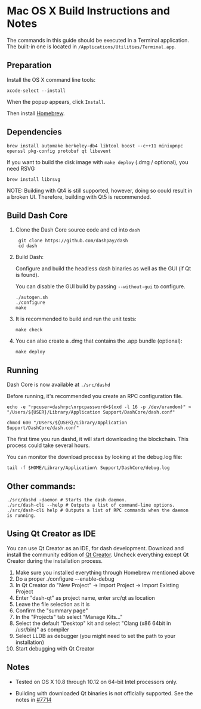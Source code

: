 Mac OS X Build Instructions and Notes
====================================
The commands in this guide should be executed in a Terminal application.
The built-in one is located in `/Applications/Utilities/Terminal.app`.

Preparation
-----------
Install the OS X command line tools:

`xcode-select --install`

When the popup appears, click `Install`.

Then install [Homebrew](https://brew.sh).

Dependencies
----------------------

    brew install automake berkeley-db4 libtool boost --c++11 miniupnpc openssl pkg-config protobuf qt libevent

If you want to build the disk image with `make deploy` (.dmg / optional), you need RSVG

    brew install librsvg

NOTE: Building with Qt4 is still supported, however, doing so could result in a broken UI. Therefore, building with Qt5 is recommended.

Build Dash Core
------------------------

1. Clone the Dash Core source code and cd into `dash`

        git clone https://github.com/dashpay/dash
        cd dash

2.  Build Dash:

    Configure and build the headless dash binaries as well as the GUI (if Qt is found).

    You can disable the GUI build by passing `--without-gui` to configure.

        ./autogen.sh
        ./configure
        make

3.  It is recommended to build and run the unit tests:

        make check

4.  You can also create a .dmg that contains the .app bundle (optional):

        make deploy

Running
-------

Dash Core is now available at `./src/dashd`

Before running, it's recommended you create an RPC configuration file.

    echo -e "rpcuser=dashrpc\nrpcpassword=$(xxd -l 16 -p /dev/urandom)" > "/Users/${USER}/Library/Application Support/DashCore/dash.conf"

    chmod 600 "/Users/${USER}/Library/Application Support/DashCore/dash.conf"

The first time you run dashd, it will start downloading the blockchain. This process could take several hours.

You can monitor the download process by looking at the debug.log file:

    tail -f $HOME/Library/Application\ Support/DashCore/debug.log

Other commands:
-------

    ./src/dashd -daemon # Starts the dash daemon.
    ./src/dash-cli --help # Outputs a list of command-line options.
    ./src/dash-cli help # Outputs a list of RPC commands when the daemon is running.

Using Qt Creator as IDE
------------------------
You can use Qt Creator as an IDE, for dash development.
Download and install the community edition of [Qt Creator](https://www.qt.io/download/).
Uncheck everything except Qt Creator during the installation process.

1. Make sure you installed everything through Homebrew mentioned above
2. Do a proper ./configure --enable-debug
3. In Qt Creator do "New Project" -> Import Project -> Import Existing Project
4. Enter "dash-qt" as project name, enter src/qt as location
5. Leave the file selection as it is
6. Confirm the "summary page"
7. In the "Projects" tab select "Manage Kits..."
8. Select the default "Desktop" kit and select "Clang (x86 64bit in /usr/bin)" as compiler
9. Select LLDB as debugger (you might need to set the path to your installation)
10. Start debugging with Qt Creator

Notes
-----

* Tested on OS X 10.8 through 10.12 on 64-bit Intel processors only.

* Building with downloaded Qt binaries is not officially supported. See the notes in [#7714](https://github.com/bitcoin/bitcoin/issues/7714)
